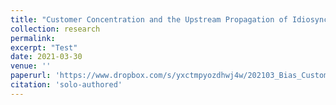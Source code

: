 ```yaml
---
title: "Customer Concentration and the Upstream Propagation of Idiosyncratic Shocks: Evidence from Labor Strikes"
collection: research
permalink: 
excerpt: "Test"
date: 2021-03-30
venue: ''
paperurl: 'https://www.dropbox.com/s/yxctmpyozdhwj4w/202103_Bias_Customer_Concentration_Upstream_Propagation_of_Shocks.pdf?dl=0'
citation: 'solo-authored'
---
```

